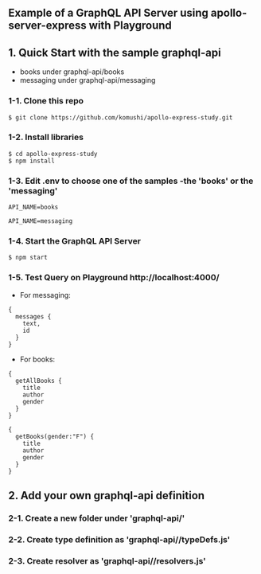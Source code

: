 ## Example of a GraphQL API Server using apollo-server-express with Playground

## 1. Quick Start with the sample graphql-api
* books under graphql-api/books
* messaging under graphql-api/messaging

### 1-1. Clone this repo
```
$ git clone https://github.com/komushi/apollo-express-study.git
```

### 1-2. Install libraries
```
$ cd apollo-express-study
$ npm install
```

### 1-3. Edit .env to choose one of the samples -the 'books' or the 'messaging'
```
API_NAME=books
```

```
API_NAME=messaging
```

### 1-4. Start the GraphQL API Server
```
$ npm start
```

### 1-5. Test Query on Playground http://localhost:4000/
* For messaging:
```
{
  messages {
    text,
    id
  }
}
```

* For books:
```
{
  getAllBooks {
    title
    author
    gender
  }
}
```

```
{
  getBooks(gender:"F") {
    title
    author
    gender
  } 
}
```

## 2. Add your own graphql-api definition
### 2-1. Create a new folder under 'graphql-api/<myapi>'

### 2-2. Create type definition as 'graphql-api/<myapi>/typeDefs.js'

### 2-3. Create resolver as 'graphql-api/<myapi>/resolvers.js'

